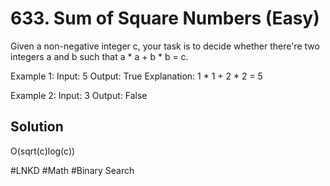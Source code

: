 # 633. Sum of Square Numbers (Easy)

Given a non-negative integer c, your task is to decide whether there're two integers a and b such that a * a + b * b = c.

Example 1:
Input: 5
Output: True
Explanation: 1 * 1 + 2 * 2 = 5

Example 2:
Input: 3
Output: False

## Solution
O(sqrt(c)log(c))

#LNKD
#Math #Binary Search
